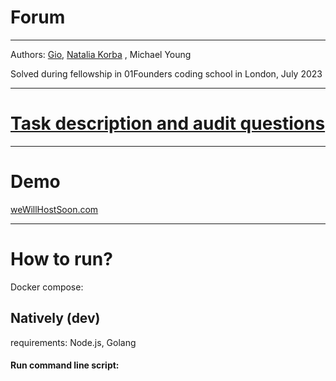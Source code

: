 # Forum

---

Authors: [Gio](https://github.com/jgleggit), [Natalia Korba](https://github.com/NatashaBishop)
, Michael Young

Solved during fellowship in 01Founders coding school in London, July 2023

---

# [Task description and audit questions](https://github.com/01-edu/public/tree/master/subjects/forum)

---

# Demo 
[weWillHostSoon.com](https://weWillHostSoon.com/)

---

# How to run?
Docker compose:

## Natively (dev)
requirements: Node.js, Golang

#### Run command line script: 
